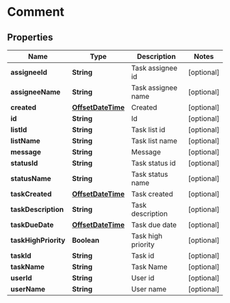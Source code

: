 
# Comment

## Properties
Name | Type | Description | Notes
------------ | ------------- | ------------- | -------------
**assigneeId** | **String** | Task assignee id |  [optional]
**assigneeName** | **String** | Task assignee name |  [optional]
**created** | [**OffsetDateTime**](OffsetDateTime.md) | Created |  [optional]
**id** | **String** | Id |  [optional]
**listId** | **String** | Task list id |  [optional]
**listName** | **String** | Task list name |  [optional]
**message** | **String** | Message |  [optional]
**statusId** | **String** | Task status id |  [optional]
**statusName** | **String** | Task status name |  [optional]
**taskCreated** | [**OffsetDateTime**](OffsetDateTime.md) | Task created |  [optional]
**taskDescription** | **String** | Task description |  [optional]
**taskDueDate** | [**OffsetDateTime**](OffsetDateTime.md) | Task due date |  [optional]
**taskHighPriority** | **Boolean** | Task high priority |  [optional]
**taskId** | **String** | Task id |  [optional]
**taskName** | **String** | Task Name |  [optional]
**userId** | **String** | User id |  [optional]
**userName** | **String** | User name |  [optional]



